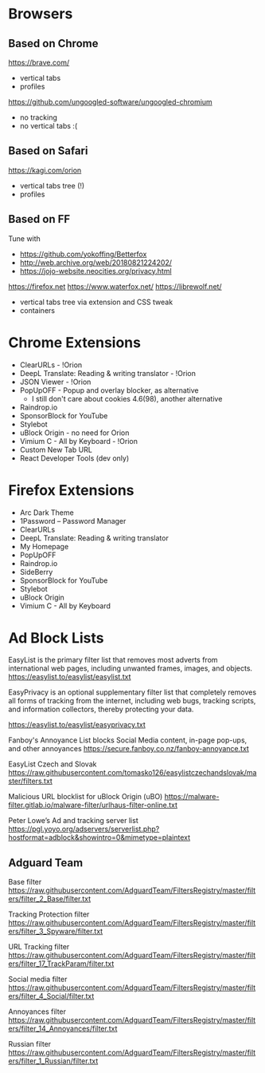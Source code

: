 # Browsers

## Based on Chrome
https://brave.com/

- vertical tabs
- profiles

https://github.com/ungoogled-software/ungoogled-chromium

- no tracking
- no vertical tabs :(

## Based on Safari

https://kagi.com/orion

- vertical tabs tree (!)
- profiles

## Based on FF
Tune with
- https://github.com/yokoffing/Betterfox
- http://web.archive.org/web/20180821224202/
- https://jojo-website.neocities.org/privacy.html

https://firefox.net
https://www.waterfox.net/
https://librewolf.net/

- vertical tabs tree via extension and CSS tweak
- containers

# Chrome Extensions

- ClearURLs - !Orion
- DeepL Translate: Reading & writing translator - !Orion
- JSON Viewer - !Orion
- PopUpOFF - Popup and overlay blocker, as alternative
  - I still don't care about cookies 4.6(98), another alternative
- Raindrop.io
- SponsorBlock for YouTube
- Stylebot
- uBlock Origin - no need for Orion
- Vimium C - All by Keyboard - !Orion
- Custom New Tab URL
- React Developer Tools (dev only)

# Firefox Extensions

- Arc Dark Theme
- 1Password – Password Manager
- ClearURLs
- DeepL Translate: Reading & writing translator
- My Homepage
- PopUpOFF
- Raindrop.io
- SideBerry
- SponsorBlock for YouTube
- Stylebot
- uBlock Origin
- Vimium C - All by Keyboard


# Ad Block Lists

EasyList is the primary filter list that removes most adverts from international web pages, including unwanted frames, images, and objects.
https://easylist.to/easylist/easylist.txt

EasyPrivacy is an optional supplementary filter list that completely removes all forms of tracking from the internet, including web bugs, tracking scripts, and information collectors, thereby protecting your data.

https://easylist.to/easylist/easyprivacy.txt

Fanboy's Annoyance List blocks Social Media content, in-page pop-ups, and other annoyances
https://secure.fanboy.co.nz/fanboy-annoyance.txt

EasyList Czech and Slovak
https://raw.githubusercontent.com/tomasko126/easylistczechandslovak/master/filters.txt

Malicious URL blocklist for uBlock Origin (uBO)
https://malware-filter.gitlab.io/malware-filter/urlhaus-filter-online.txt

Peter Lowe’s Ad and tracking server list
https://pgl.yoyo.org/adservers/serverlist.php?hostformat=adblock&showintro=0&mimetype=plaintext

## Adguard Team
Base filter
https://raw.githubusercontent.com/AdguardTeam/FiltersRegistry/master/filters/filter_2_Base/filter.txt

Tracking Protection filter
https://raw.githubusercontent.com/AdguardTeam/FiltersRegistry/master/filters/filter_3_Spyware/filter.txt

URL Tracking filter
https://raw.githubusercontent.com/AdguardTeam/FiltersRegistry/master/filters/filter_17_TrackParam/filter.txt

Social media filter
https://raw.githubusercontent.com/AdguardTeam/FiltersRegistry/master/filters/filter_4_Social/filter.txt

Annoyances filter
https://raw.githubusercontent.com/AdguardTeam/FiltersRegistry/master/filters/filter_14_Annoyances/filter.txt

Russian filter
https://raw.githubusercontent.com/AdguardTeam/FiltersRegistry/master/filters/filter_1_Russian/filter.txt